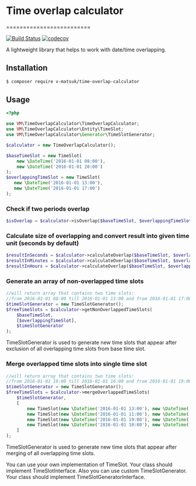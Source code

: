 # Time overlap calculator
=========================

[![Build Status](https://travis-ci.org/v-matsuk/time-overlap-calculator.svg?branch=master)](https://travis-ci.org/v-matsuk/time-overlap-calculator)
[![codecov](https://codecov.io/gh/v-matsuk/time-overlap-calculator/branch/master/graph/badge.svg)](https://codecov.io/gh/v-matsuk/time-overlap-calculator)

A lightweight library that helps to work with date/time overlapping.

## Installation
```bash
$ composer require v-matsuk/time-overlap-calculator
```

## Usage
```php
<?php

use VM\TimeOverlapCalculator\TimeOverlapCalculator;
use VM\TimeOverlapCalculator\Entity\TimeSlot;
use VM\TimeOverlapCalculator\Generator\TimeSlotGenerator;

$calculator = new TimeOverlapCalculator();

$baseTimeSlot = new TimeSlot(
    new \DateTime('2016-01-01 08:00'),
    new \DateTime('2016-01-01 20:00')
);
$overlappingTimeSlot = new TimeSlot(
   new \DateTime('2016-01-01 13:00'),
   new \DateTime('2016-01-01 17:00')
);
```
### Check if two periods overlap
```php
$isOverlap = $calculator->isOverlap($baseTimeSlot, $overlappingTimeSlot); //will return true
```
### Calculate size of overlapping and convert result into given time unit (seconds by default)
```php
$resultInSeconds = $calculator->calculateOverlap($baseTimeSlot, $overlappingTimeSlot); //14400
$resultInMinutes = $calculator->calculateOverlap($baseTimeSlot, $overlappingTimeSlot, TimeOverlapCalculator::TIME_UNIT_MINUTE); //240
$resultInHours = $calculator->calculateOverlap($baseTimeSlot, $overlappingTimeSlot, TimeOverlapCalculator::TIME_UNIT_HOUR); //4
```
### Generate an array of non-overlapped time slots
```php
//will return array that contains two time slots:
//from 2016-01-01 08:00 till 2016-01-01 13:00 and from 2016-01-01 17:00 till 2016-01-01 20:00
$timeSlotGenerator = new TimeSlotGenerator();
$freeTimeSlots = $calculator->getNonOverlappedTimeSlots(
    $baseTimeSlot,
    [$overlappingTimeSlot],
    $timeSlotGenerator
);
```
TimeSlotGenerator is used to generate new time slots that appear after exclusion of all overlapping time slots from base time slot.

### Merge overlapped time slots into single time slot
```php
//will return array that contains two time slots:
//from 2016-01-01 10:00 till 2016-01-01 16:00 and from 2016-01-01 19:00 till 2016-01-01 22:00
$timeSlotGenerator = new TimeSlotGenerator();
$freeTimeSlots = $calculator->mergeOverlappedTimeSlots(
    $timeSlotGenerator,
    [
        new TimeSlot(new \DateTime('2016-01-01 13:00'), new \DateTime('2016-01-01 16:00')),
        new TimeSlot(new \DateTime('2016-01-01 11:00'), new \DateTime('2016-01-01 14:00')),
        new TimeSlot(new \DateTime('2016-01-01 19:00'), new \DateTime('2016-01-01 22:00')),
        new TimeSlot(new \DateTime('2016-01-01 10:00'), new \DateTime('2016-01-01 13:00')),
    ]
);
```
TimeSlotGenerator is used to generate new time slots that appear after merging of all overlapping time slots.

You can use your own implementation of TimeSlot. Your class should implement TimeSlotInterface.
Also you can use custom TimeSlotGenerator. Your class should implement TimeSlotGeneratorInterface.
